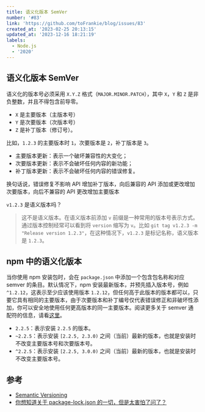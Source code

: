 ```yaml
---
title: 语义化版本 SemVer
number: '#83'
link: 'https://github.com/toFrankie/blog/issues/83'
created_at: '2023-02-25 20:13:15'
updated_at: '2023-12-16 18:21:19'
labels:
  - Node.js
  - '2020'
---
```

## 语义化版本 SemVer



语义化的版本号必须采用 `X.Y.Z` 格式（`MAJOR.MINOR.PATCH`），其中 `X`，`Y` 和 `Z` 是非负整数，并且不得包含前导零。

- `X` 是主要版本（主版本号）
- `Y` 是次要版本（次版本号）
- `Z` 是补丁版本（修订号）。

比如，`1.2.3` 的主要版本时 `1`，次要版本是 `2`，补丁版本是 `3`。

- 主要版本更新：表示一个破坏兼容性的大变化；
- 次要版本更新：表示不会破坏任何内容的新功能；
- 补丁版本更新：表示不会破坏任何内容的错误修复。

换句话说，错误修复不影响 API 增加补丁版本，向后兼容的 API 添加或更改增加次要版本，向后不兼容的 API 更改增加主要版本

`v1.2.3` 是语义版本吗？

> 这不是语义版本。在语义版本前添加 `v` 前缀是一种常用的版本号表示方式。通过版本控制经常可以看到将 `version` 缩写为 `v`。比如 `git tag v1.2.3 -m "Release version 1.2.3"`，在这种情况下，`v1.2.3` 是标记名称，语义版本是 `1.2.3`。

## npm 中的语义化版本

当你使用 npm 安装包时，会在 `package.json` 中添加一个包含包名称和对应 semver 的条目。默认情况下，npm 安装最新版本，并预先插入版本号，例如 `^1.2.12`，这表示至少应该使用版本 `1.2.12`，但任何高于此版本的版本都可以，只要它具有相同的主要版本，由于次要版本和补丁编号仅代表错误修正和非破坏性添加，你可以安全地使用任何更高版本的同一主要版本。阅读更多关于 semver 通配符的信息，请看[这里](http://blog.npmjs.org/post/115305091285/introducing-the-npm-semantic-version-calculator)。

- `2.2.5`：表示安装 `2.2.5` 的版本。
- `~2.2.5`：表示安装 `[2.2.5, 2.3.0)` 之间（当前）最新的版本，也就是安装时不改变主要版本号和次要版本号。
- `^2.2.5`：表示安装 `[2.2.5, 3.0.0)` 之间（当前）最新的版本，也就是安装时不改变主要版本号。 


## 参考

- [Semantic Versioning](https://semver.org/)
- [你想知道关于 package-lock.json 的一切，但是太害怕了问了？](https://segmentfault.com/a/1190000017239545)

